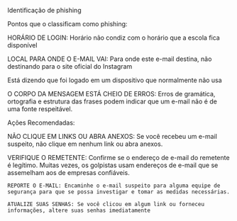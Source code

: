 Identificação de phishing 

Pontos que o classificam como phishing: 

HORÁRIO DE LOGIN: Horário não condiz com o horário que a escola fica disponível 

LOCAL PARA ONDE O E-MAIL VAI: Para onde este e-mail destina, não destinando para o site oficial do Instagram 

Está dizendo que foi logado em um dispositivo que normalmente não usa 

O CORPO DA MENSAGEM ESTÁ CHEIO DE ERROS: Erros de gramática, ortografia e estrutura das frases podem indicar que um e-mail não é de uma 	fonte respeitável. 

 

Ações Recomendadas: 

NÃO CLIQUE EM LINKS OU ABRA ANEXOS: Se você recebeu um e-mail 	suspeito, não clique em nenhum link ou abra anexos. 

VERIFIQUE O REMETENTE: Confirme se o endereço de e-mail do remetente é legítimo. Muitas vezes, os golpistas usam endereços de e-mail que se 		assemelham aos de empresas confiáveis.  	 

	REPORTE O E-MAIL: Encaminhe o e-mail suspeito para alguma equipe de segurança para que se possa investigar e tomar as medidas necessárias. 

	ATUALIZE SUAS SENHAS: Se você clicou em algum link ou forneceu informações, altere suas senhas imediatamente 
